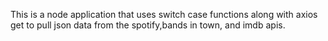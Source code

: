 This is a node application that uses switch case functions along with axios get to pull json data from the spotify,bands in town, and imdb apis.
